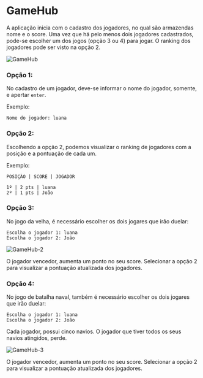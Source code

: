 # GameHub

A aplicação inicia com o cadastro dos jogadores, no qual são armazendas nome e o score. Uma vez que há pelo menos dois jogadores cadastrados, pode-se escolher um dos jogos (opção 3 ou 4) para jogar. O ranking dos jogadores pode ser visto na opção 2.

![GameHub](https://user-images.githubusercontent.com/7728584/215629245-d7435b68-e9dd-46c2-a5e5-058e3a5e6018.png)


### Opção 1:

No cadastro de um jogador, deve-se informar o nome do jogador, somente, e apertar `enter`.

Exemplo:
```
Nome do jogador: luana
```

### Opção 2:

Escolhendo a opção 2, podemos visualizar o ranking de jogadores com a posição e a pontuação de cada um.

Exemplo:
```
POSIÇÃO | SCORE | JOGADOR

1º | 2 pts | luana
2º | 1 pts | João
```

### Opção 3:

No jogo da velha, é necessário escolher os dois jogares que irão duelar:

```
Escolha o jogador 1: luana
Escolha o jogador 2: João
```
![GameHub-2](https://user-images.githubusercontent.com/7728584/215629264-fd24acdc-1667-4a0c-8c11-55556be44907.png)

O jogador vencedor, aumenta um ponto no seu score. Selecionar a opção 2 para visualizar a pontuação atualizada dos jogadores.

### Opção 4:
No jogo de batalha naval, também é necessário escolher os dois jogares que irão duelar:
```
Escolha o jogador 1: luana
Escolha o jogador 2: João
```
Cada jogador, possui cinco navios. O jogador que tiver todos os seus navios atingidos, perde.

![GameHub-3](https://user-images.githubusercontent.com/7728584/215629278-f48d4952-e8c7-41d8-b627-8f472f34fbe3.png)

O jogador vencedor, aumenta um ponto no seu score. Selecionar a opção 2 para visualizar a pontuação atualizada dos jogadores.


